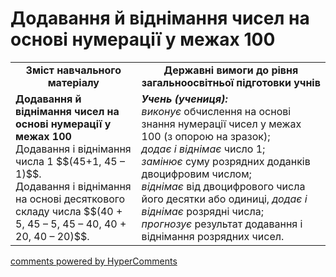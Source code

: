 <div id="hypercomments_widget" class="js-hypercomments-widget invisible"></div>

# Додавання й віднімання чисел на основі нумерації у межах 100
<table>
  <tr>
    <td width="40%" align="center"><b>Зміст навчального матеріалу<b></td>
    <td width="60%" align="center"><b>Державні вимоги до рівня загальноосвітньої підготовки учнів</b></td>
  </tr>
  <tr>
    <td width="40%" style="vertical-align:top !important;"><b>Додавання й віднімання чисел на основі нумерації у межах 100</b><br>
Додавання і віднімання числа 1 $$(45+1, 45 – 1)$$.<br>
Додавання і віднімання на основі десяткового складу числа $$(40 + 5, 45 – 5, 45 – 40, 40 + 20, 40 – 20)$$.<br></td>
    <td width="60%" style="vertical-align:top !important;"><i><b>Учень (учениця):</b></i><br>
<i>виконує</i>  обчислення на основі знання нумерації чисел у межах 100 (з опорою на зразок);<br>
<i>додає і віднімає</i> число 1;<br> 
<i>замінює</i> суму розрядних доданків двоцифровим числом;<br>
<i>віднімає</i> від двоцифрового числа його десятки або одиниці, <i>додає і віднімає</i> розрядні числа;<br>
<i>прогнозує</i> результат додавання і віднімання розрядних чисел.<br></td>
  </tr>
</table>

<div class="js-hypercomments-container">
    <a href="http://hypercomments.com" class="hc-link" title="comments widget">comments powered by HyperComments</a>
</div>